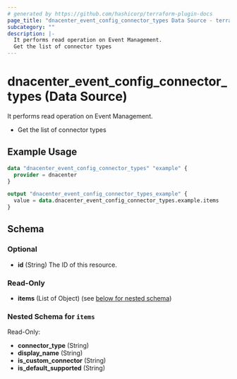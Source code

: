 ```yaml
---
# generated by https://github.com/hashicorp/terraform-plugin-docs
page_title: "dnacenter_event_config_connector_types Data Source - terraform-provider-dnacenter"
subcategory: ""
description: |-
  It performs read operation on Event Management.
  Get the list of connector types
---
```


# dnacenter_event_config_connector_types (Data Source)

It performs read operation on Event Management.

- Get the list of connector types

## Example Usage

```terraform
data "dnacenter_event_config_connector_types" "example" {
  provider = dnacenter
}

output "dnacenter_event_config_connector_types_example" {
  value = data.dnacenter_event_config_connector_types.example.items
}
```

<!-- schema generated by tfplugindocs -->
## Schema

### Optional

- **id** (String) The ID of this resource.

### Read-Only

- **items** (List of Object) (see [below for nested schema](#nestedatt--items))

<a id="nestedatt--items"></a>
### Nested Schema for `items`

Read-Only:

- **connector_type** (String)
- **display_name** (String)
- **is_custom_connector** (String)
- **is_default_supported** (String)


